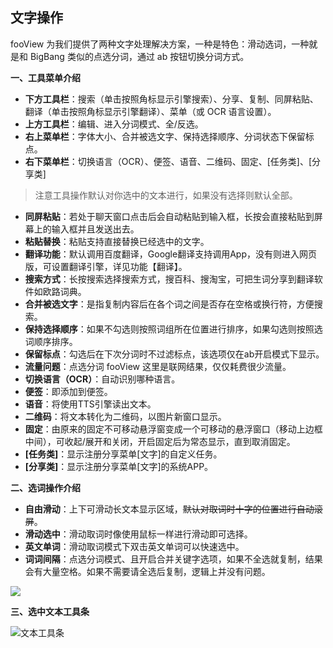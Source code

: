 ## 文字操作

fooView 为我们提供了两种文字处理解决方案，一种是特色：滑动选词，一种就是和 BigBang 类似的点选分词，通过 ab 按钮切换分词方式。

**一、工具菜单介绍**
* **下方工具栏**：搜索（单击按照角标显示引擎搜索）、分享、复制、同屏粘贴、翻译（单击按照角标显示引擎翻译）、菜单（或 OCR 语言设置）。
* **上方工具栏**：编辑、进入分词模式、全/反选。
* **右上菜单栏**：字体大小、合并被选文字、保持选择顺序、分词状态下保留标点。
* **右下菜单栏**：切换语言（OCR）、便签、语音、二维码、固定、[任务类]、[分享类]

> 注意工具操作默认对你选中的文本进行，如果没有选择则默认全部。

* **同屏粘贴**：若处于聊天窗口点击后会自动粘贴到输入框，长按会直接粘贴到屏幕上的输入框并且发送出去。
* **粘贴替换**：粘贴支持直接替换已经选中的文字。
* **翻译功能**：默认调用百度翻译，Google翻译支持调用App，没有则进入网页版，可设置翻译引擎，详见功能【翻译】。
* **搜索方式**：长按搜索选择搜索方式，搜百科、搜淘宝，可把生词分享到翻译软件如欧路词典。
* **合并被选文字**：是指复制内容后在各个词之间是否存在空格或换行符，方便搜索。
* **保持选择顺序**：如果不勾选则按照词组所在位置进行排序，如果勾选则按照选词顺序排序。
* **保留标点**：勾选后在下次分词时不过滤标点，该选项仅在ab开启模式下显示。
* **流量问题**：点选分词 fooView 这里是联网结果，仅仅耗费很少流量。
* **切换语言（OCR）**：自动识别哪种语言。
* **便签**：即添加到便签。
* **语音**：将使用TTS引擎读出文本。
* **二维码**：将文本转化为二维码，以图片新窗口显示。
* **固定**：由原来的固定不可移动悬浮窗变成一个可移动的悬浮窗口（移动上边框中间），可收起/展开和关闭，开启固定后为常态显示，直到取消固定。
* **[任务类]**：显示注册分享菜单[文字]的自定义任务。
* **[分享类]**：显示注册分享菜单[文字]的系统APP。

**二、选词操作介绍**

* **自由滑动**：上下可滑动长文本显示区域，~~默认对取词时十字的位置进行自动滚屏~~。
* **滑动选中**：滑动取词时像使用鼠标一样进行滑动即可选择。
* **英文单词**：滑动取词模式下双击英文单词可以快速选中。
* **词词间隔**：点选分词模式、且开启合并关键字选项，如果不全选就复制，结果会有大量空格。如果不需要请全选后复制，逻辑上并没有问题。

![](http://ww1.sinaimg.cn/large/6b1dd0a7ly1fzr8y1p0gij20u01hck2d.jpg)

**三、选中文本工具条**

![文本工具条](http://ww1.sinaimg.cn/large/6b1dd0a7ly1gcts75y6pmj20u00b2my9.jpg)